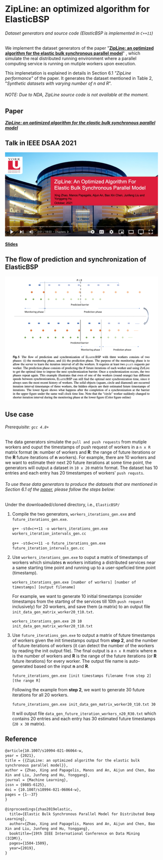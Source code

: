 # ZipLine: an optimized algorithm for ElasticBSP
###### Dataset generators and source code (ElasticBSP is implemented in `C++11`)

We implement the dataset generators of the paper "[__ZipLine: an optimized algorithm for the elastic bulk synchronous parallel model__](https://link.springer.com/epdf/10.1007/s10994-021-06064-w?sharing_token=SL53OdVFrRUyIz8qjs80RPe4RwlQNchNByi7wbcMAY4ao99V3o1RGUuZsegmpbZzbGG7mCBCJwD1rQzYJwr5nN4k8N7gKw-8a-hnyHswBN1L7R6OOD1rSQd6dbdlb0ySGOtiwHCYV_UWeUfF6CCDvTPEW1_o_uD57Ek8SHPfa7Q%3D)"
, which simulate the real distributed running environment where a parallel computing service is running on mutiple workers upon execution.

This implenetation is explained in details in Section 6.1 _"ZipLine performance"_ of the paper. 
It generates the dataset mentioned in Table 2, "_Synthetic datasets with varying number of n and R_".

###### NOTE: Due to NDA, ZipLine source code is not available at the moment.

## Paper

[***ZipLine: an optimized algorithm for the elastic bulk synchronous parallel model***](https://link.springer.com/epdf/10.1007/s10994-021-06064-w?sharing_token=SL53OdVFrRUyIz8qjs80RPe4RwlQNchNByi7wbcMAY4ao99V3o1RGUuZsegmpbZzbGG7mCBCJwD1rQzYJwr5nN4k8N7gKw-8a-hnyHswBN1L7R6OOD1rSQd6dbdlb0ySGOtiwHCYV_UWeUfF6CCDvTPEW1_o_uD57Ek8SHPfa7Q%3D)

## Talk in IEEE DSAA 2021

[<img src="DSAA21Talk.png" width="650">](https://youtu.be/NQsjbqaNimk)

[**Slides**](ZipLine_4EBSP.pdf)

## The flow of prediction and synchronization of ElasticBSP

<img src="predictFutureRIterations.png" width="650">

## Use case

###### Prerequisite: `gcc 4.8+`

The data generators simulate the `pull and push requests` from mutiple workers and ouput the timestamps of push request of workers in a `n x R` matrix format 
(**n**: number of workers and **R**: the range of future iterations or the **R** future iterations of **n** workers).
For example, there are 10 workers and we want to estimate their next 20 future iterations at some time point, the generators will output a dataset in `10 x 20` matrix format.
The dataset has 10 entries and each entry has 20 timestampes of workers' `push requsts`.

###### To use these data generators to produce the datasets that are mentioned in Section 6.1 of the [paper](https://link.springer.com/epdf/10.1007/s10994-021-06064-w?sharing_token=SL53OdVFrRUyIz8qjs80RPe4RwlQNchNByi7wbcMAY4ao99V3o1RGUuZsegmpbZzbGG7mCBCJwD1rQzYJwr5nN4k8N7gKw-8a-hnyHswBN1L7R6OOD1rSQd6dbdlb0ySGOtiwHCYV_UWeUfF6CCDvTPEW1_o_uD57Ek8SHPfa7Q%3D), please follow the steps below:

Under the downloaded/cloned directory, i.e., `ElasticBSP/`

1. Compile the two generators, `workers_iterations_gen.exe` and `future_iterations_gen.exe`.

   ```
   g++ -std=c++11 -o workers_iterations_gen.exe workers_iteration_intervals_gen.cc
   
   g++ -std=c++11 -o future_iterations_gen.exe future_iteration_intervals_gen.cc
   ```

2. Use `workers_iterations_gen.exe` to ouput a matrix of timestamps of workers which simulates **n** workers initiating a distributed services near a same starting time point 
and running up to a user-speficied time point (timestamp).

   ```
   workers_iterations_gen.exe [number of workers] [number of timestamps] [output filename]
   ```
   
   For example, we want to generate 10 initial timestamps (consider timestamps from the starting of the services till 10th `push request` inclusively) for 20 workers, 
   and save them (a matrix) to an output file `init_data_gen_matrix_worker20_t10.txt`.
   
   ```
   workers_iterations_gen.exe 20 10 init_data_gen_matrix_worker20_t10.txt
   ```

3. Use `future_iterations_gen.exe` to output a matrix of future timestamps of workers given the init timestamps output from **step 2**, and the number of future iterations
   of workers (it can detect the number of the workers by reading the init output file). The final output is a `n x R` matrix where **n** is the number of workers 
   and **R** is the range of the future iterations (or **R** future iterations) for every worker.
   The output file name is auto-generated based on the input **n** and **R**.
   
   ```
   future_iterations_gen.exe [init timestamps filename from step 2] [the range R]
   ```
   
   Following the example from **step 2**, we want to generate 30 future iterations for all 20 workers.
   
   ```
   future_iterations_gen.exe init_data_gen_matrix_worker20_t10.txt 30
   ```
   
   It will output file `data_gen_future_iteration_workers_n20_R30.txt` which contains 20 entries and each entry has 30 estimated future timestamps (`20 x 30` matrix).
   
## Reference

```
@article{10.1007/s10994-021-06064-w, 
year = {2021}, 
title = {{ZipLine: an optimized algorithm for the elastic bulk synchronous parallel model}}, 
author = {Zhao, Xing and Papagelis, Manos and An, Aijun and Chen, Bao Xin and Liu, Junfeng and Hu, Yonggang}, 
journal = {Machine Learning}, 
issn = {0885-6125}, 
doi = {10.1007/s10994-021-06064-w}, 
pages = {1--37}
}

@inproceedings{zhao2019elastic,
  title={Elastic Bulk Synchronous Parallel Model for Distributed Deep Learning},
  author={Zhao, Xing and Papagelis, Manos and An, Aijun and Chen, Bao Xin and Liu, Junfeng and Hu, Yonggang},
  booktitle={19th IEEE International Conference on Data Mining (ICDM)},
  pages={1504-1509},
  year={2019},
}
``` 
